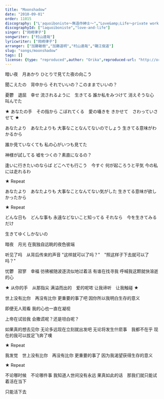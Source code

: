 ```yaml
---
title: "Moonshadow"
date: "2010-09-01"
order: 11015
discography: ["L'aquoiboniste～無造作紳士〜","Love&amp;Life〜private works 1999-2001〜"]
discographyId: ["laquoiboniste","love-and-life"]
singer: ["岡崎律子"]
songwriter: ["村山達哉"]
lyricwriter: ["岡崎律子"]
arranger: ["加藤敏樹","加藤道明","村山達哉","磯江俊道"]
slug: "songs/moonshadow"
tags: []
license: {type: "reproduced",author: "Orika",reproduced-url: "http://orikamushi.myweb.hinet.net/",reproduced-website: "織歌蟲網站"}
---
```


暗い夜　月あかり 
ひとりで見てた夜の向こう 

聞こえたの　背中から 
それでいいの？このままでいいの？ 

憂鬱　退屈　幸せ 
流されるように　生きてる 
誰か私をみつけて 
消えそうな心　叫んでた 

★ あなたの手　その指から 
こぼれてくる　愛の囁きを 
きかせて　さわっていさせて ★ 

あなたより　あなたよりも 
大事なことなんてないのでしょう 
生きてる意味がわかるから 

誰か見ていなくても 
私の心がいつも見てた 

神様が試してる 
嘘をつくの？素直になるの？ 

逢いに行きたいのならば 
どこへでも行こう　今すぐ 
何が起ころうと平気 
今の私には走れるわ 

★ Repeat 

あなたより　あなたよりも 
大事なことなんてない気がした 
生きてる意味が欲しかったから 

★ Repeat 

どんな日も　どんな事も 
永遠などないこと知ってる 
それなら　今を生きてみるだけ 

生きてゆくしかないの

暗夜　月光 
在我独自远眺的夜色彼端 

听见了吗　从背后传来的声音 
"这样就可以了吗？"　"照这样子下去就可以了吗？" 

忧鬱　寂寥　幸福 
彷彿被随波逐流似地过着活 
有谁在找寻我 
呼喊我这颗就快溶逝的心 

★ 从你的手　从那指尖 
满溢而出的　爱的呢哝 
让我谛听　让我触碰 ★ 

世上没有比你　再没有比你 
更重要的事了吧 
因你所以我明白生存的意义 

即便无人观看 
我的心也一直在凝视 

上帝在试验我 
会撒谎呢？还是坦白呢？ 

如果真的想去见你 
无论多远现在立刻就出发吧 
无论将发生什麽事　我都不在乎 
现在的我可以拔足飞奔了噢 

★ Repeat 

我发觉　世上没有比你　再没有比你 
更重要的事了 
因为我渴望获得生存的意义 

★ Repeat 

不论哪时候　不论哪件事 
我知道人世间没有永远 
果真如此的话　那我们就只能试着活在当下 

只能活下去
